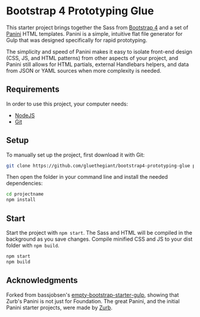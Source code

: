 # Bootstrap 4 Prototyping Glue

This starter project brings together the Sass from [Bootstrap 4](http://v4-alpha.getbootstrap.com/) and a set of [Panini](https://github.com/zurb/panini) HTML templates. Panini is a simple, intuitive flat file generator for Gulp that was designed specifically for rapid prototyping.

The simplicity and speed of Panini makes it easy to isolate front-end design (CSS, JS, and HTML patterns) from other aspects of your project, and Panini still allows for HTML partials, external Handlebars helpers, and data from JSON or YAML sources when more complexity is needed.

## Requirements

In order to use this project, your computer needs:

- [NodeJS](https://nodejs.org/en/)
- [Git](https://git-scm.com/)

## Setup

To manually set up the project, first download it with Git:

```bash
git clone https://github.com/gluethegiant/bootstrap4-prototyping-glue projectname
```

Then open the folder in your command line and install the needed dependencies:

```bash
cd projectname
npm install
```

## Start

Start the project with `npm start`. The Sass and HTML will be compiled in the background as you save changes. Compile minified CSS and JS to your dist folder with `npm build`.

```bash
npm start
npm build
```

## Acknowledgments

Forked from bassjobsen's [empty-bootstrap-starter-gulp](https://github.com/bassjobsen/empty-bootstrap-starter-gulp), showing that Zurb's Panini is not just for Foundation. The great Panini, and the initial Panini starter projects, were made by [Zurb](https:/github.com/zurb).
